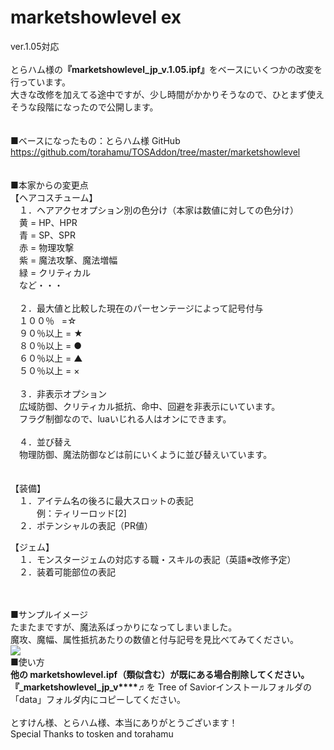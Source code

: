 # marketshowlevel ex

ver.1.05対応<br>
<br>
とらハム様の<b>『marketshowlevel_jp_v.1.05.ipf』</b>をベースにいくつかの改変を行っています。<br>
大きな改修を加えてる途中ですが、少し時間がかかりそうなので、ひとまず使えそうな段階になったので公開します。<br>
<br>
<br>
■ベースになったもの：とらハム様 GitHub<br>
https://github.com/torahamu/TOSAddon/tree/master/marketshowlevel
<br>
<br>
<br>
■本家からの変更点<br>
【ヘアコスチューム】<br>
　１．ヘアアクセオプション別の色分け（本家は数値に対しての色分け）<br>
　黄 = HP、HPR<br>
　青 = SP、SPR<br>
　赤 = 物理攻撃<br>
　紫 = 魔法攻撃、魔法増幅<br>
　緑 = クリティカル<br>
　など・・・<br>
<br>
　２．最大値と比較した現在のパーセンテージによって記号付与<br>
　１００％   =☆<br>
　９０％以上 = ★<br>
　８０％以上 = ●<br>
　６０％以上 = ▲<br>
　５０％以上 = ×<br>
<br>
　３．非表示オプション<br>
　広域防御、クリティカル抵抗、命中、回避を非表示にいています。<br>
　フラグ制御なので、luaいじれる人はオンにできます。<br>
<br>
　４．並び替え<br>
　物理防御、魔法防御などは前にいくように並び替えいています。<br>
<br>
<br>
【装備】<br>
　１．アイテム名の後ろに最大スロットの表記<br>
　　　例：ティリーロッド[2]<br>
　２．ポテンシャルの表記（PR値）<br>

【ジェム】<br>
　１．モンスタージェムの対応する職・スキルの表記（英語※改修予定）<br>
　２．装着可能部位の表記<br>
<br>
<br>


■サンプルイメージ<br>
たまたまですが、魔法系ばっかりになってしまいました。<br>
魔攻、魔幅、属性抵抗あたりの数値と付与記号を見比べてみてください。<br>
<img src="https://github.com/chicori/chicorin/blob/master/sample_image.jpg">
<br>
■使い方<br>
<b>他の marketshowlevel.ipf（類似含む）が既にある場合削除してください。</b><br>
<b>『_marketshowlevel_jp_v****♬</b>を Tree of Saviorインストールフォルダの「data」フォルダ内にコピーしてください。<br>
<br>
とすけん様、とらハム様、本当にありがとうございます！<br>
Special Thanks to tosken and torahamu<br>
